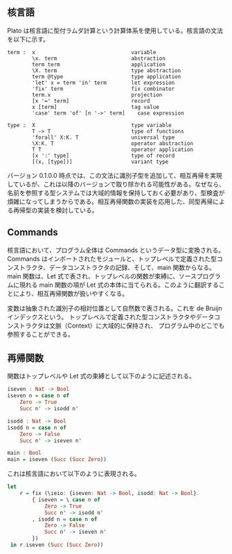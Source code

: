 ## 核言語

Plato は核言語に型付ラムダ計算という計算体系を使用している。核言語の文法を以下に示す。

```
term : 	x				                variable
	    \x. term	                    abstraction
	    term term			            application
	    \X. term		                type abstraction
	    term @type			            type application
	    'let' x = term 'in' term	    let expression
	    'fix' term			            fix combinator
	    term.x				            projection
	    [x '=' term]       		        record
	    x [term]			            tag value
        'case' term 'of' [n '->' term]    case expression

type :  X                               type variable
        T -> T                          type of functions
        'forall' X:K. T                 universal type
        \X:K. T                         operator abstraction
        T T                             operator application
        [x ':' type]                    type of record
        [(x, [type])]                   variant type
```

バージョン 0.1.0.0 時点では、この文法に識別子型を追加して、相互再帰を実現しているが、これは以降のバージョンで取り除かれる可能性がある。なぜなら、名前を参照する型システムでは大域的情報を保持しておく必要があり、型検査が煩雑になってしまうからである。相互再帰関数の実装を応用した、同型再帰による再帰型の実装を検討している。

## Commands

核言語において、プログラム全体は Commands というデータ型に変換される。
Commands はインポートされたモジュールと、トップレベルで定義された型コンストラクタ、データコンストラクタの記録、そして、main 関数からなる。main 関数は、Let 式で表され、トップレベルの関数が束縛に、ソースプログラムに現れる main 関数の項が Let 式の本体に当てられる。このように翻訳することにより、相互再帰関数が扱いやすくなる。

変数は抽象された識別子の相対位置として自然数で表される。これを de Bruijn インデックスという。
トップレベルで定義された型コンストラクタやデータコンストラクタは文脈（Context）に大域的に保持され、
プログラム中のどこでも参照することができる。

## 再帰関数

関数はトップレベルや Let 式の束縛として以下のように記述される。

```haskell
iseven : Nat -> Bool
iseven n = case n of
    Zero -> True
    Succ n' -> isodd n'

isodd : Nat -> Bool
isodd n = case n of
    Zero -> False
    Succ n' -> iseven n'

main : Bool
main = iseven (Succ (Succ Zero))
```

これは核言語において以下のように表現される。

```haskell
let
    r = fix (\ieio: {iseven: Nat -> Bool, isodd: Nat -> Bool}.
        { iseven = \ case n of
            Zero -> True
            Succ n' -> isodd n'
        , isodd n = case n of
            Zero -> False
            Succ n' -> iseven n'
        })
 in r.iseven (Succ (Succ Zero))
```
